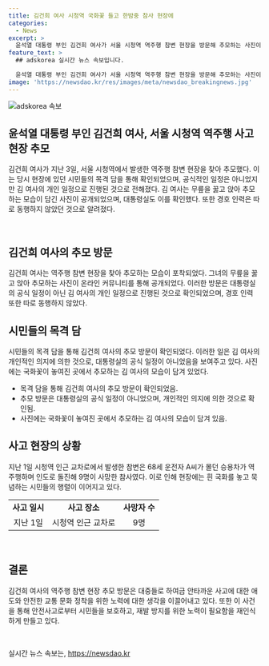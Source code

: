 ```yaml
---
title: 김건희 여사 시청역 국화꽃 들고 한밤중 참사 현장에
categories:
  - News
excerpt: >
  윤석열 대통령 부인 김건희 여사가 서울 시청역 역주행 참변 현장을 방문해 추모하는 사진이 온라인에 공개되었고, 이로 인해 화제가 되고 있다. 김 여사는 국화가 놓인 곳에서 무릎을 꿇고 앉아 추모하는 모습이 담겨 있으며, 대통령실은 해당 사실을 확인했다. 이는 김 여사의 개인 일정으로, 경호 인력 없이 진행된 것으로 알려졌다. 지난 1일 발생한 참사로 9명이 사망한 이 사건은 여전히 국민들의 관심을 끌고 있다.
feature_text: >
  ## adskorea 실시간 뉴스 속보입니다.

  윤석열 대통령 부인 김건희 여사가 서울 시청역 역주행 참변 현장을 방문해 추모하는 사진이 온라인에 공개되었고, 이로 인해 화제가 되고 있다. 김 여사는 국화가 놓인 곳에서 무릎을 꿇고 앉아 추모하는 모습이 담겨 있으며, 대통령실은 해당 사실을 확인했다. 이는 김 여사의 개인 일정으로, 경호 인력 없이 진행된 것으로 알려졌다. 지난 1일 발생한 참사로 9명이 사망한 이 사건은 여전히 국민들의 관심을 끌고 있다.
image: 'https://newsdao.kr/res/images/meta/newsdao_breakingnews.jpg'
---
```


<p><img src="https://newsdao.kr/res/images/meta/newsdao_breakingnews.jpg" alt="adskorea 속보" /></p>

<h2 data-ke-size="size26">윤석열 대통령 부인 김건희 여사, 서울 시청역 역주행 사고 현장 추모</h2>

<p>김건희 여사가 지난 3일, 서울 시청역에서 발생한 역주행 참변 현장을 찾아 추모했다. 이는 당시 현장에 있던 시민들의 목격 담을 통해 확인되었으며, 공식적인 일정은 아니었지만 김 여사의 개인 일정으로 진행된 것으로 전해졌다. 김 여사는 무릎을 꿇고 앉아 추모하는 모습이 담긴 사진이 공개되었으며, 대통령실도 이를 확인했다. 또한 경호 인력은 따로 동행하지 않았던 것으로 알려졌다.</p>

<p data-ke-size="size16">&nbsp;</p>

<h2 data-ke-size="size26">김건희 여사의 추모 방문</h2>

<p>김건희 여사는 역주행 참변 현장을 찾아 추모하는 모습이 포착되었다. 그녀의 무릎을 꿇고 앉아 추모하는 사진이 온라인 커뮤니티를 통해 공개되었다. 이러한 방문은 대통령실의 공식 일정이 아닌 김 여사의 개인 일정으로 진행된 것으로 확인되었으며, 경호 인력 또한 따로 동행하지 않았다.</p>

<h2 data-ke-size="size26">시민들의 목격 담</h2>

<p>시민들의 목격 담을 통해 김건희 여사의 추모 방문이 확인되었다. 이러한 일은 김 여사의 개인적인 의지에 의한 것으로, 대통령실의 공식 일정이 아니었음을 보여주고 있다. 사진에는 국화꽃이 놓여진 곳에서 추모하는 김 여사의 모습이 담겨 있었다.</p>

<ul>
  <li>목격 담을 통해 김건희 여사의 추모 방문이 확인되었음.</li>
  <li>추모 방문은 대통령실의 공식 일정이 아니었으며, 개인적인 의지에 의한 것으로 확인됨.</li>
  <li>사진에는 국화꽃이 놓여진 곳에서 추모하는 김 여사의 모습이 담겨 있음.</li>
</ul>

<h2 data-ke-size="size26">사고 현장의 상황</h2>

<p>지난 1일 시청역 인근 교차로에서 발생한 참변은 68세 운전자 A씨가 몰던 승용차가 역주행하며 인도로 돌진해 9명이 사망한 참사였다. 이로 인해 현장에는 흰 국화를 놓고 묵념하는 시민들의 행렬이 이어지고 있다.</p>

<table>
    <tr>
        <td style="text-align: center; height: 17px;"><b>사고 일시</b></td>
        <td style="text-align: center; height: 17px;"><b>사고 장소</b></td>
        <td style="text-align: center; height: 17px;"><b>사망자 수</b></td>
    </tr>
    <tr>
        <td style="text-align: center; height: 17px;">지난 1일</td>
        <td style="text-align: center; height: 17px;">시청역 인근 교차로</td>
        <td style="text-align: center; height: 17px;">9명</td>
    </tr>
</table>

<p data-ke-size="size16">&nbsp;</p>

<h2 data-ke-size="size26">결론</h2>

<p>김건희 여사의 역주행 참변 현장 추모 방문은 대중들로 하여금 안타까운 사고에 대한 애도와 안전한 교통 문화 정착을 위한 노력에 대한 생각을 이끌어내고 있다. 또한 이 사건을 통해 안전사고로부터 시민들을 보호하고, 재발 방지를 위한 노력이 필요함을 재인식하게 만들고 있다.</p>

<p data-ke-size="size16">&nbsp;</p>
실시간 뉴스 속보는, <a href="https://newsdao.kr" rel="dofollow">https://newsdao.kr</a>


